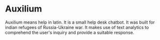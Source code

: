 # Auxilium
Auxilium means help in latin. It is a small help desk chatbot.
It was built for indian refugees of Russia-Ukraine war.
It makes use of text analytics to comprehend the user's inquiry and provide a suitable response.
